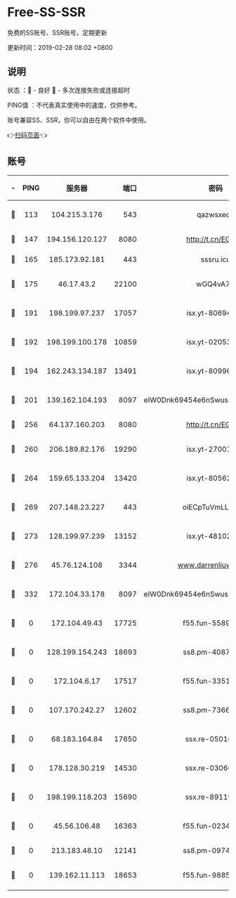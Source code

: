 # Free-SS-SSR

免费的SS账号、SSR账号，定期更新

更新时间：2019-02-28 08:02 +0800

## 说明

状态     ：🙂 - 良好 🙁 - 多次连接失败或连接超时

PING值   ：不代表真实使用中的速度，仅供参考。

账号兼容SS、SSR，你可以自由在两个软件中使用。

👉[扫码页面](https://liesauer.github.io/free-ss-ssr.github.io/)👈

## 账号

|-|PING|服务器|端口|密码|加密方式|区域|
|:----:|:----:|:-----:|-----:|:----:|:----:|:----:|
|🙂|113|104.215.3.176|543|qazwsxedc|aes-256-gcm|JP|
|🙂|147|194.156.120.127|8080|http://t.cn/EGJIyrl|rc4-md5|RU|
|🙂|165|185.173.92.181|443|sssru.icu|rc4-md5|RU|
|🙂|175|46.17.43.2|22100|wGQ4vA7D|aes-256-gcm|RU|
|🙂|191|198.199.97.237|17057|isx.yt-80694189|aes-256-cfb|US|
|🙂|192|198.199.100.178|10859|isx.yt-02053139|aes-256-cfb|US|
|🙂|194|162.243.134.187|13491|isx.yt-80996085|aes-256-cfb|US|
|🙂|201|139.162.104.193|8097|eIW0Dnk69454e6nSwuspv9DmS201tQ0D|aes-256-cfb|JP|
|🙂|256|64.137.160.203|8080|http://t.cn/EGJIyrl|rc4-md5|CA|
|🙂|260|206.189.82.176|19290|isx.yt-27001469|aes-256-cfb|SG|
|🙂|264|159.65.133.204|13420|isx.yt-80562416|aes-256-cfb|SG|
|🙂|269|207.148.23.227|443|oiECpTuVmLLxk4Ts|aes-256-cfb|US|
|🙂|273|128.199.97.239|13152|isx.yt-48102721|aes-256-cfb|SG|
|🙂|276|45.76.124.108|3344|www.darrenliuwei.com|aes-256-cfb|AU|
|🙂|332|172.104.33.178|8097|eIW0Dnk69454e6nSwuspv9DmS201tQ0D|aes-256-cfb|SG|
|🙁|0|172.104.49.43|17725|f55.fun-55891954|aes-256-cfb|SG|
|🙁|0|128.199.154.243|18693|ss8.pm-40874243|aes-256-cfb|SG|
|🙁|0|172.104.6.17|17517|f55.fun-33516465|aes-256-cfb|US|
|🙁|0|107.170.242.27|12602|ss8.pm-73663499|aes-256-cfb|US|
|🙁|0|68.183.164.84|17650|ssx.re-05010862|aes-256-cfb|US|
|🙁|0|178.128.30.219|14530|ssx.re-03066448|aes-256-cfb|SG|
|🙁|0|198.199.118.203|15690|ssx.re-89119109|aes-256-cfb|US|
|🙁|0|45.56.106.48|16363|f55.fun-02343512|aes-256-cfb|US|
|🙁|0|213.183.48.10|12141|ss8.pm-09745210|rc4-md5|RU|
|🙁|0|139.162.11.113|18653|f55.fun-98859473|aes-256-cfb|SG|
